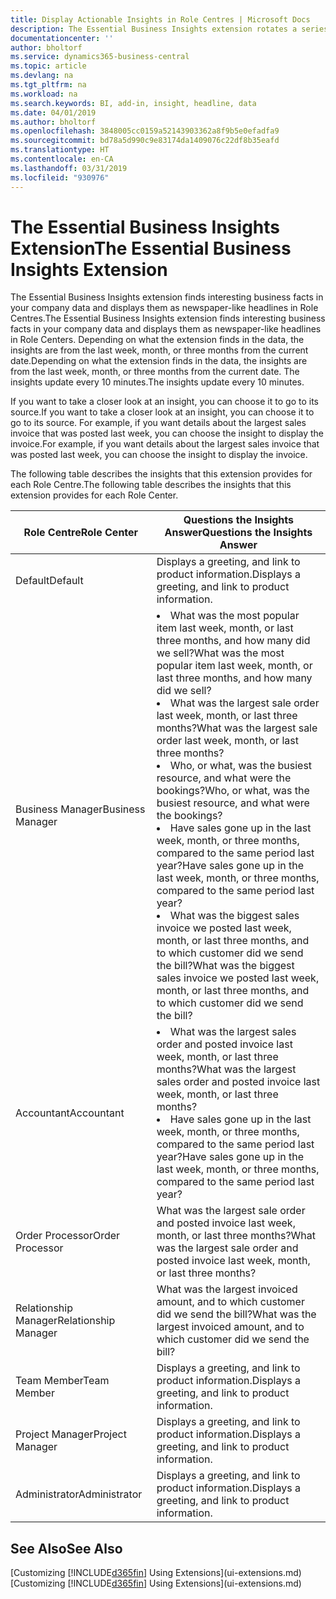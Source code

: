 ```yaml
---
title: Display Actionable Insights in Role Centres | Microsoft Docs
description: The Essential Business Insights extension rotates a series of business insights on Role Centres.
documentationcenter: ''
author: bholtorf
ms.service: dynamics365-business-central
ms.topic: article
ms.devlang: na
ms.tgt_pltfrm: na
ms.workload: na
ms.search.keywords: BI, add-in, insight, headline, data
ms.date: 04/01/2019
ms.author: bholtorf
ms.openlocfilehash: 3848005cc0159a52143903362a8f9b5e0efadfa9
ms.sourcegitcommit: bd78a5d990c9e83174da1409076c22df8b35eafd
ms.translationtype: HT
ms.contentlocale: en-CA
ms.lasthandoff: 03/31/2019
ms.locfileid: "930976"
---
```

# <a name="the-essential-business-insights-extension"></a><span data-ttu-id="c482f-103">The Essential Business Insights Extension</span><span class="sxs-lookup"><span data-stu-id="c482f-103">The Essential Business Insights Extension</span></span>
<span data-ttu-id="c482f-104">The Essential Business Insights extension finds interesting business facts in your company data and displays them as newspaper-like headlines in Role Centres.</span><span class="sxs-lookup"><span data-stu-id="c482f-104">The Essential Business Insights extension finds interesting business facts in your company data and displays them as newspaper-like headlines in Role Centers.</span></span> <span data-ttu-id="c482f-105">Depending on what the extension finds in the data, the insights are from the last week, month, or three months from the current date.</span><span class="sxs-lookup"><span data-stu-id="c482f-105">Depending on what the extension finds in the data, the insights are from the last week, month, or three months from the current date.</span></span> <span data-ttu-id="c482f-106">The insights update every 10 minutes.</span><span class="sxs-lookup"><span data-stu-id="c482f-106">The insights update every 10 minutes.</span></span>  

<span data-ttu-id="c482f-107">If you want to take a closer look at an insight, you can choose it to go to its source.</span><span class="sxs-lookup"><span data-stu-id="c482f-107">If you want to take a closer look at an insight, you can choose it to go to its source.</span></span> <span data-ttu-id="c482f-108">For example, if you want details about the largest sales invoice that was posted last week, you can choose the insight to display the invoice.</span><span class="sxs-lookup"><span data-stu-id="c482f-108">For example, if you want details about the largest sales invoice that was posted last week, you can choose the insight to display the invoice.</span></span>

<span data-ttu-id="c482f-109">The following table describes the insights that this extension provides for each Role Centre.</span><span class="sxs-lookup"><span data-stu-id="c482f-109">The following table describes the insights that this extension provides for each Role Center.</span></span>

|<span data-ttu-id="c482f-110">Role Centre</span><span class="sxs-lookup"><span data-stu-id="c482f-110">Role Center</span></span>|<span data-ttu-id="c482f-111">Questions the Insights Answer</span><span class="sxs-lookup"><span data-stu-id="c482f-111">Questions the Insights Answer</span></span>|
|----|-----|
|<span data-ttu-id="c482f-112">Default</span><span class="sxs-lookup"><span data-stu-id="c482f-112">Default</span></span>|<span data-ttu-id="c482f-113">Displays a greeting, and link to product information.</span><span class="sxs-lookup"><span data-stu-id="c482f-113">Displays a greeting, and link to product information.</span></span>|
|<span data-ttu-id="c482f-114">Business Manager</span><span class="sxs-lookup"><span data-stu-id="c482f-114">Business Manager</span></span>|<li> <span data-ttu-id="c482f-115">What was the most popular item last week, month, or last three months, and how many did we sell?</span><span class="sxs-lookup"><span data-stu-id="c482f-115">What was the most popular item last week, month, or last three months, and how many did we sell?</span></span><br><li> <span data-ttu-id="c482f-116">What was the largest sale order last week, month, or last three months?</span><span class="sxs-lookup"><span data-stu-id="c482f-116">What was the largest sale order last week, month, or last three months?</span></span><br><li> <span data-ttu-id="c482f-117">Who, or what, was the busiest resource, and what were the bookings?</span><span class="sxs-lookup"><span data-stu-id="c482f-117">Who, or what, was the busiest resource, and what were the bookings?</span></span><br><li> <span data-ttu-id="c482f-118">Have sales gone up in the last week, month, or three months, compared to the same period last year?</span><span class="sxs-lookup"><span data-stu-id="c482f-118">Have sales gone up in the last week, month, or three months, compared to the same period last year?</span></span><br><li> <span data-ttu-id="c482f-119">What was the biggest sales invoice we posted last week, month, or last three months, and to which customer did we send the bill?</span><span class="sxs-lookup"><span data-stu-id="c482f-119">What was the biggest sales invoice we posted last week, month, or last three months, and to which customer did we send the bill?</span></span></li> |
|<span data-ttu-id="c482f-120">Accountant</span><span class="sxs-lookup"><span data-stu-id="c482f-120">Accountant</span></span>|<li> <span data-ttu-id="c482f-121">What was the largest sales order and posted invoice last week, month, or last three months?</span><span class="sxs-lookup"><span data-stu-id="c482f-121">What was the largest sales order and posted invoice last week, month, or last three months?</span></span><br><li> <span data-ttu-id="c482f-122">Have sales gone up in the last week, month, or three months, compared to the same period last year?</span><span class="sxs-lookup"><span data-stu-id="c482f-122">Have sales gone up in the last week, month, or three months, compared to the same period last year?</span></span> |
|<span data-ttu-id="c482f-123">Order Processor</span><span class="sxs-lookup"><span data-stu-id="c482f-123">Order Processor</span></span>| <span data-ttu-id="c482f-124">What was the largest sale order and posted invoice last week, month, or last three months?</span><span class="sxs-lookup"><span data-stu-id="c482f-124">What was the largest sale order and posted invoice last week, month, or last three months?</span></span>|
|<span data-ttu-id="c482f-125">Relationship Manager</span><span class="sxs-lookup"><span data-stu-id="c482f-125">Relationship Manager</span></span>| <span data-ttu-id="c482f-126">What was the largest invoiced amount, and to which customer did we send the bill?</span><span class="sxs-lookup"><span data-stu-id="c482f-126">What was the largest invoiced amount, and to which customer did we send the bill?</span></span>|
|<span data-ttu-id="c482f-127">Team Member</span><span class="sxs-lookup"><span data-stu-id="c482f-127">Team Member</span></span>| <span data-ttu-id="c482f-128">Displays a greeting, and link to product information.</span><span class="sxs-lookup"><span data-stu-id="c482f-128">Displays a greeting, and link to product information.</span></span>|
|<span data-ttu-id="c482f-129">Project Manager</span><span class="sxs-lookup"><span data-stu-id="c482f-129">Project Manager</span></span>| <span data-ttu-id="c482f-130">Displays a greeting, and link to product information.</span><span class="sxs-lookup"><span data-stu-id="c482f-130">Displays a greeting, and link to product information.</span></span>|
|<span data-ttu-id="c482f-131">Administrator</span><span class="sxs-lookup"><span data-stu-id="c482f-131">Administrator</span></span>| <span data-ttu-id="c482f-132">Displays a greeting, and link to product information.</span><span class="sxs-lookup"><span data-stu-id="c482f-132">Displays a greeting, and link to product information.</span></span>|

## <a name="see-also"></a><span data-ttu-id="c482f-133">See Also</span><span class="sxs-lookup"><span data-stu-id="c482f-133">See Also</span></span>
<span data-ttu-id="c482f-134">[Customizing [!INCLUDE[d365fin](includes/d365fin_md.md)] Using Extensions](ui-extensions.md)</span><span class="sxs-lookup"><span data-stu-id="c482f-134">[Customizing [!INCLUDE[d365fin](includes/d365fin_md.md)] Using Extensions](ui-extensions.md)</span></span>
